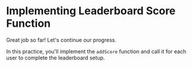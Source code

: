 # Implementing Leaderboard Score Function

Great job so far! Let's continue our progress.

In this practice, you'll implement the `addScore` function and call it for each user to complete the leaderboard setup.